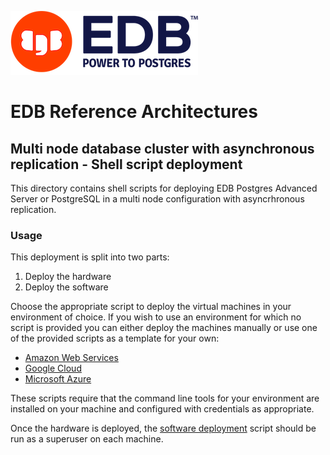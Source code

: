 ![EDB Logo](../../images/logo.png "EDB Logo")

# EDB Reference Architectures

## Multi node database cluster with asynchronous replication - Shell script deployment

This directory contains shell scripts for deploying EDB Postgres Advanced 
Server or PostgreSQL in a multi node configuration with asyncrhronous 
replication.

### Usage

This deployment is split into two parts:

1. Deploy the hardware
2. Deploy the software

Choose the appropriate script to deploy the virtual machines in your environment
of choice. If you wish to use an environment for which no script is provided
you can either deploy the machines manually or use one of the provided scripts
as a template for your own:

* [Amazon Web Services](deploy-hardware-aws.sh)
* [Google Cloud](deploy-hardware-google.sh)
* [Microsoft Azure](deploy-hardware-azure.sh)

These scripts require that the command line tools for your environment are 
installed on your machine and configured with credentials as appropriate.

Once the hardware is deployed, the [software deployment](deploy-software.sh) script should be run as a superuser on each machine.